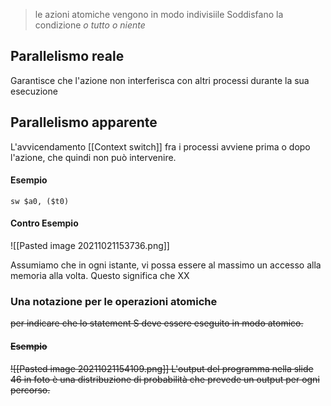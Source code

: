 > le azioni atomiche vengono in modo indivisiile
> Soddisfano la condizione *o tutto o niente*

## Parallelismo reale
Garantisce che l'azione non interferisca con altri processi durante la sua esecuzione

## Parallelismo apparente
L'avvicendamento [[Context switch]] fra i processi avviene prima o dopo l'azione, che quindi non può intervenire.

#### Esempio
`sw $a0, ($t0)`

#### Contro Esempio


![[Pasted image 20211021153736.png]]

Assumiamo che in ogni istante, vi possa essere al massimo un accesso alla memoria alla volta.
Questo significa che XX

### Una notazione per le operazioni atomiche
<S> per indicare che lo statement S deve essere eseguito in modo atomico. 
	
#### Esempio
	
	
![[Pasted image 20211021154109.png]]
L'output del programma nella slide 46 in foto è una distribuzione di probabilità che prevede un output per ogni percorso.
	
